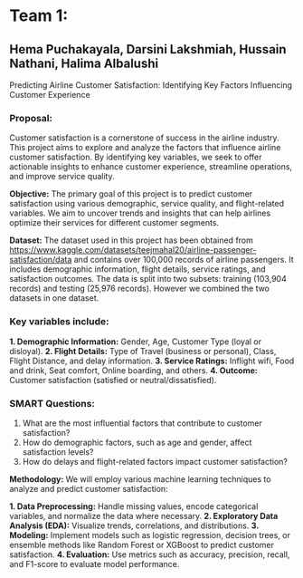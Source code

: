 # Team 1: 
## Hema Puchakayala, Darsini Lakshmiah, Hussain Nathani, Halima Albalushi

Predicting Airline Customer Satisfaction: Identifying Key Factors Influencing Customer Experience

### Proposal:

Customer satisfaction is a cornerstone of success in the airline industry. This project aims to explore and analyze the factors that influence airline customer satisfaction. By identifying key variables, we seek to offer actionable insights to enhance customer experience, streamline operations, and improve service quality.

**Objective:** The primary goal of this project is to predict customer satisfaction using various demographic, service quality, and flight-related variables. We aim to uncover trends and insights that can help airlines optimize their services for different customer segments.

**Dataset:** The dataset used in this project has been obtained from https://www.kaggle.com/datasets/teejmahal20/airline-passenger-satisfaction/data and contains over 100,000 records of airline passengers. It includes demographic information, flight details, service ratings, and satisfaction outcomes. The data is split into two subsets: training (103,904 records) and testing (25,976 records). However we combined the two datasets in one dataset. 


### Key variables include:

**1. Demographic Information:** Gender, Age, Customer Type (loyal or disloyal).
**2. Flight Details:** Type of Travel (business or personal), Class, Flight Distance, and delay information.
**3. Service Ratings:** Inflight wifi, Food and drink, Seat comfort, Online boarding, and others.
**4. Outcome:** Customer satisfaction (satisfied or neutral/dissatisfied).


### SMART Questions:

1. What are the most influential factors that contribute to customer satisfaction?
2. How do demographic factors, such as age and gender, affect satisfaction levels?
3. How do delays and flight-related factors impact customer satisfaction?

**Methodology:** We will employ various machine learning techniques to analyze and predict customer satisfaction:

**1. Data Preprocessing:** Handle missing values, encode categorical variables, and normalize the data where necessary.
**2. Exploratory Data Analysis (EDA):** Visualize trends, correlations, and distributions.
**3. Modeling:** Implement models such as logistic regression, decision trees, or ensemble methods like Random Forest or XGBoost to predict customer satisfaction.
**4. Evaluation:** Use metrics such as accuracy, precision, recall, and F1-score to evaluate model performance.


